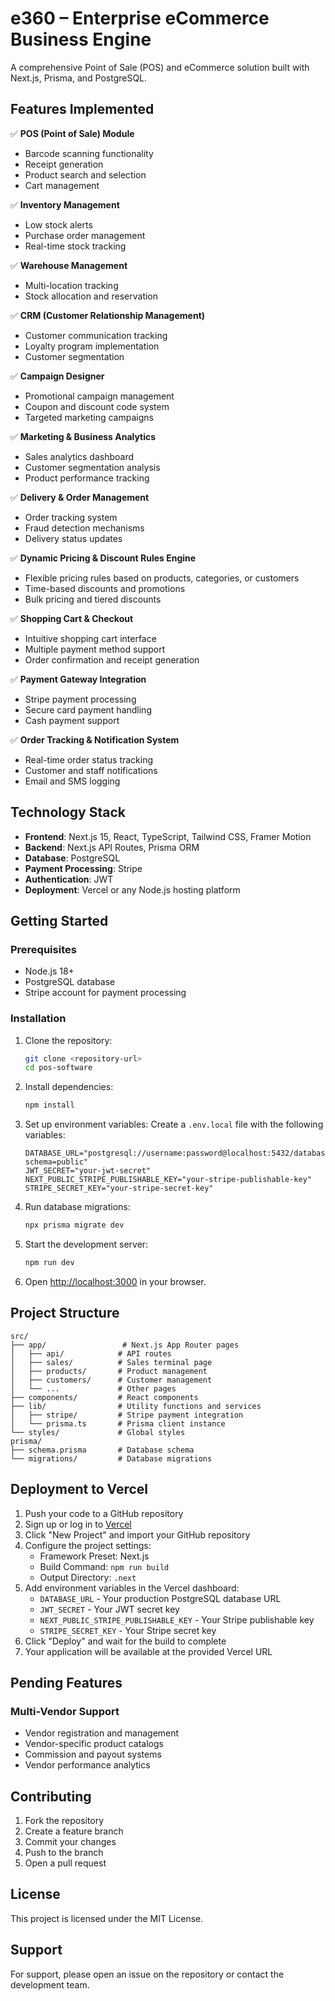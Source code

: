# e360 – Enterprise eCommerce Business Engine

A comprehensive Point of Sale (POS) and eCommerce solution built with Next.js, Prisma, and PostgreSQL.

## Features Implemented

✅ **POS (Point of Sale) Module**

- Barcode scanning functionality
- Receipt generation
- Product search and selection
- Cart management

✅ **Inventory Management**

- Low stock alerts
- Purchase order management
- Real-time stock tracking

✅ **Warehouse Management**

- Multi-location tracking
- Stock allocation and reservation

✅ **CRM (Customer Relationship Management)**

- Customer communication tracking
- Loyalty program implementation
- Customer segmentation

✅ **Campaign Designer**

- Promotional campaign management
- Coupon and discount code system
- Targeted marketing campaigns

✅ **Marketing & Business Analytics**

- Sales analytics dashboard
- Customer segmentation analysis
- Product performance tracking

✅ **Delivery & Order Management**

- Order tracking system
- Fraud detection mechanisms
- Delivery status updates

✅ **Dynamic Pricing & Discount Rules Engine**

- Flexible pricing rules based on products, categories, or customers
- Time-based discounts and promotions
- Bulk pricing and tiered discounts

✅ **Shopping Cart & Checkout**

- Intuitive shopping cart interface
- Multiple payment method support
- Order confirmation and receipt generation

✅ **Payment Gateway Integration**

- Stripe payment processing
- Secure card payment handling
- Cash payment support

✅ **Order Tracking & Notification System**

- Real-time order status tracking
- Customer and staff notifications
- Email and SMS logging

## Technology Stack

- **Frontend**: Next.js 15, React, TypeScript, Tailwind CSS, Framer Motion
- **Backend**: Next.js API Routes, Prisma ORM
- **Database**: PostgreSQL
- **Payment Processing**: Stripe
- **Authentication**: JWT
- **Deployment**: Vercel or any Node.js hosting platform

## Getting Started

### Prerequisites

- Node.js 18+
- PostgreSQL database
- Stripe account for payment processing

### Installation

1. Clone the repository:

   ```bash
   git clone <repository-url>
   cd pos-software
   ```

2. Install dependencies:

   ```bash
   npm install
   ```

3. Set up environment variables:
   Create a `.env.local` file with the following variables:

   ```env
   DATABASE_URL="postgresql://username:password@localhost:5432/database_name?schema=public"
   JWT_SECRET="your-jwt-secret"
   NEXT_PUBLIC_STRIPE_PUBLISHABLE_KEY="your-stripe-publishable-key"
   STRIPE_SECRET_KEY="your-stripe-secret-key"
   ```

4. Run database migrations:

   ```bash
   npx prisma migrate dev
   ```

5. Start the development server:

   ```bash
   npm run dev
   ```

6. Open [http://localhost:3000](http://localhost:3000) in your browser.

## Project Structure

```
src/
├── app/                 # Next.js App Router pages
│   ├── api/            # API routes
│   ├── sales/          # Sales terminal page
│   ├── products/       # Product management
│   ├── customers/      # Customer management
│   └── ...             # Other pages
├── components/         # React components
├── lib/                # Utility functions and services
│   ├── stripe/         # Stripe payment integration
│   └── prisma.ts       # Prisma client instance
└── styles/             # Global styles
prisma/
├── schema.prisma       # Database schema
└── migrations/         # Database migrations
```

## Deployment to Vercel

1. Push your code to a GitHub repository
2. Sign up or log in to [Vercel](https://vercel.com)
3. Click "New Project" and import your GitHub repository
4. Configure the project settings:
   - Framework Preset: Next.js
   - Build Command: `npm run build`
   - Output Directory: `.next`
5. Add environment variables in the Vercel dashboard:
   - `DATABASE_URL` - Your production PostgreSQL database URL
   - `JWT_SECRET` - Your JWT secret key
   - `NEXT_PUBLIC_STRIPE_PUBLISHABLE_KEY` - Your Stripe publishable key
   - `STRIPE_SECRET_KEY` - Your Stripe secret key
6. Click "Deploy" and wait for the build to complete
7. Your application will be available at the provided Vercel URL

## Pending Features

### Multi-Vendor Support

- Vendor registration and management
- Vendor-specific product catalogs
- Commission and payout systems
- Vendor performance analytics

## Contributing

1. Fork the repository
2. Create a feature branch
3. Commit your changes
4. Push to the branch
5. Open a pull request

## License

This project is licensed under the MIT License.

## Support

For support, please open an issue on the repository or contact the development team.
